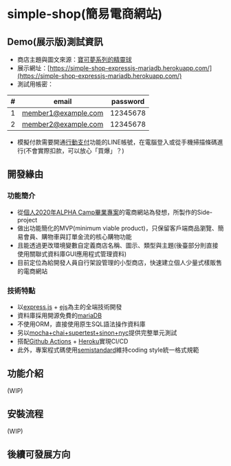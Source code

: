 # simple-shop(簡易電商網站)
## Demo(展示版)測試資訊
- 商店主題與圖文來源：[寶可夢系列的精靈球](https://wiki.52poke.com/zh-hant/%E7%B2%BE%E9%9D%88%E7%90%83)
- 展示網址：[https://simple-shop-expressjs-mariadb.herokuapp.com/](https://simple-shop-expressjs-mariadb.herokuapp.com/)
- 測試用帳密：

| # | email | password |
|---- | ----  | ----  |
| 1 | member1@example.com | 12345678 |  
| 2 | member2@example.com | 12345678 |

- 模擬付款需要開通[行動支付](https://pay.line.me/portal/tw/main)功能的LINE帳號，在電腦登入或從手機掃描條碼進行(不會實際扣款，可以放心「買爆」？)

## 開發緣由
### 功能簡介
- 從[個人2020年ALPHA Camp畢業專案](https://github.com/BOBYZH/not-citiesocial)的電商網站為發想，所製作的Side-project
- 做出功能簡化的MVP(minimum viable product)，只保留客戶端商品瀏覽、簡易會員、購物車與訂單金流的核心購物功能
- 且能透過更改環境變數自定義商店名稱、圖示、類型與主題(後臺部分則直接使用關聯式資料庫GUI應用程式管理資料)
- 目前定位為給開發人員自行架設管理的小型商店，快速建立個人少量式樣販售的電商網站
### 技術特點
- 以[express.js](https://expressjs.com/zh-tw/) + [ejs](https://ejs.co/)為主的全端技術開發
- 資料庫採用開源免費的[mariaDB](https://mariadb.org/)
- 不使用ORM，直接使用原生SQL語法操作資料庫
- 另以[mocha+chai+supertest+sinon+nyc](https://medium.com/@stupidcoding/%E5%9C%A8node-js%E5%AF%AB%E6%B8%AC%E8%A9%A6-mocha-chai%E6%96%B7%E8%A8%80%E5%BA%AB-supertest%E6%A8%A1%E6%93%AC%E9%80%A3%E7%B7%9A-sinon%E6%9B%BF%E8%BA%AB-nyc%E7%B5%B1%E8%A8%88%E8%A6%86%E8%93%8B%E7%8E%87-f736c423b893)提供完整單元測試
- 搭配[Github Actions](https://docs.github.com/cn/actions) + [Heroku](https://www.heroku.com/platform)實現CI/CD
- 此外，專案程式碼使用[semistandard](https://ithelp.ithome.com.tw/articles/10241920)維持coding style統一格式規範

## 功能介紹
(WIP)

## 安裝流程
(WIP)

## 後續可發展方向
